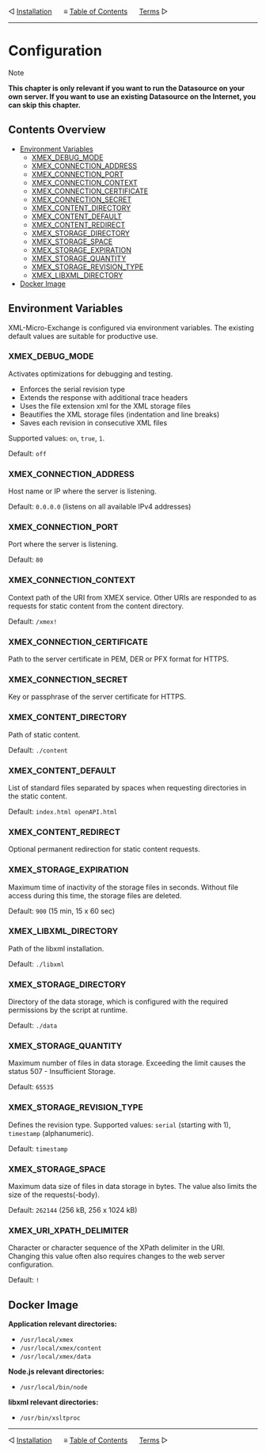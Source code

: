 &#9665; [Installation](installation.md)
&nbsp;&nbsp;&nbsp;&nbsp; &#8801; [Table of Contents](README.md)
&nbsp;&nbsp;&nbsp;&nbsp; [Terms](terms.md) &#9655;
- - -

# Configuration

> [!NOTE]
> __This chapter is only relevant if you want to run the Datasource on your own
> server. If you want to use an existing Datasource on the Internet, you can
> skip this chapter.__


## Contents Overview

* [Environment Variables](#environment-variables)
  * [XMEX_DEBUG_MODE](#xmex_debug_mode)
  * [XMEX_CONNECTION_ADDRESS](#xmex_connection_address)
  * [XMEX_CONNECTION_PORT](#xmex_connection_port)
  * [XMEX_CONNECTION_CONTEXT](#xmex_connection_context)
  * [XMEX_CONNECTION_CERTIFICATE](#xmex_connection_certificate)
  * [XMEX_CONNECTION_SECRET](#xmex_connection_secret)
  * [XMEX_CONTENT_DIRECTORY](#xmex_content_directory)
  * [XMEX_CONTENT_DEFAULT](#xmex_content_default)
  * [XMEX_CONTENT_REDIRECT](#xmex_content_redirect)
  * [XMEX_STORAGE_DIRECTORY](#xmex_storage_directory)
  * [XMEX_STORAGE_SPACE](#xmex_storage_space)
  * [XMEX_STORAGE_EXPIRATION](#xmex_storage_expiration)
  * [XMEX_STORAGE_QUANTITY](#xmex_storage_quantity)
  * [XMEX_STORAGE_REVISION_TYPE](#xmex_storage_revision_type)
  * [XMEX_LIBXML_DIRECTORY](#xmex_libxml_directory)
* [Docker Image](#docker-image) 


## Environment Variables

XML-Micro-Exchange is configured via environment variables. The existing default
values are suitable for productive use.

### XMEX_DEBUG_MODE
Activates optimizations for debugging and testing.

- Enforces the serial revision type
- Extends the response with additional trace headers
- Uses the file extension xml for the XML storage files
- Beautifies the XML storage files (indentation and line breaks)
- Saves each revision in consecutive XML files

Supported values: `on`, `true`, `1`.
 
Default: `off`

### XMEX_CONNECTION_ADDRESS
Host name or IP where the server is listening.

Default: `0.0.0.0` (listens on all available IPv4 addresses)

### XMEX_CONNECTION_PORT
Port where the server is listening.

Default: `80`

### XMEX_CONNECTION_CONTEXT
Context path of the URI from XMEX service. Other URIs are responded to as
requests for static content from the content directory.

Default: `/xmex!`

### XMEX_CONNECTION_CERTIFICATE
Path to the server certificate in PEM, DER or PFX format for HTTPS.

### XMEX_CONNECTION_SECRET
Key or passphrase of the server certificate for HTTPS.

### XMEX_CONTENT_DIRECTORY
Path of static content.

Default: `./content`

### XMEX_CONTENT_DEFAULT
List of standard files separated by spaces when requesting directories in the
static content.

Default: `index.html openAPI.html`

### XMEX_CONTENT_REDIRECT
Optional permanent redirection for static content requests.

### XMEX_STORAGE_EXPIRATION
Maximum time of inactivity of the storage files in seconds. Without file access
during this time, the storage files are deleted.

Default: `900` (15 min, 15 x 60 sec)

### XMEX_LIBXML_DIRECTORY
Path of the libxml installation.

Default: `./libxml`

### XMEX_STORAGE_DIRECTORY
Directory of the data storage, which is configured with the required permissions
by the script at runtime.

Default: `./data`

### XMEX_STORAGE_QUANTITY
Maximum number of files in data storage. Exceeding the limit causes the status
507 - Insufficient Storage.

Default: `65535`

### XMEX_STORAGE_REVISION_TYPE
Defines the revision type. Supported values: `serial` (starting with 1),
`timestamp` (alphanumeric).

Default: `timestamp`

### XMEX_STORAGE_SPACE
Maximum data size of files in data storage in bytes. The value also limits the
size of the requests(-body).

Default: `262144` (256 kB, 256 x 1024 kB)

### XMEX_URI_XPATH_DELIMITER
Character or character sequence of the XPath delimiter in the URI. Changing this
value often also requires changes to the web server configuration.

Default: `!`


## Docker Image

__Application relevant directories:__
- `/usr/local/xmex`
- `/usr/local/xmex/content`
- `/usr/local/xmex/data`

__Node.js relevant directories:__
- `/usr/local/bin/node`

__libxml relevant directories:__
- `/usr/bin/xsltproc`



- - -
&#9665; [Installation](installation.md)
&nbsp;&nbsp;&nbsp;&nbsp; &#8801; [Table of Contents](README.md)
&nbsp;&nbsp;&nbsp;&nbsp; [Terms](terms.md) &#9655;
